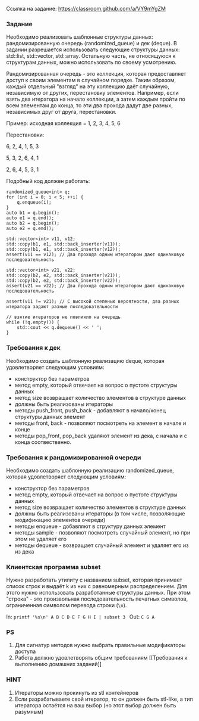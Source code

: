 Ссылка на задание: https://classroom.github.com/a/VY9mYgZM

### Задание

Необходимо реализовать шаблонные структуры данных: рандомизированную очередь (randomized_queue) и дек (deque). В задании разрешается использовать следующие структуры данных: std::list, std::vector, std::array. Остальную часть, не относящуюся к структурам данных, можно использовать по своему усмотрению.

Рандомизированная очередь - это коллекция, которая предоставляет доступ к своим элементам в случайном порядке. Таким образом, каждый отдельный "взгляд" на эту коллекцию даёт случайную, независимую от других, перестановку элементов.
Например, если взять два итератора на начало коллекции, а затем каждым пройти по всем элементам до конца, то эти два прохода дадут две разных, независимых друг от друга, перестановки.

Пример: исходная коллекция = 1, 2, 3, 4, 5, 6

Перестановки:

6, 2, 4, 1, 5, 3

5, 3, 2, 6, 4, 1

2, 6, 4, 5, 3, 1

Подобный код должен работать:
```
randomized_queue<int> q;
for (int i = 0; i < 5; ++i) {
    q.enqueue(i);
}
auto b1 = q.begin();
auto e1 = q.end();
auto b2 = q.begin();
auto e2 = q.end();

std::vector<int> v11, v12;
std::copy(b1, e1, std::back_inserter(v11));
std::copy(b1, e1, std::back_inserter(v12));
assert(v11 == v12); // Два прохода одним итератором дают одинаковую последовательность

std::vector<int> v21, v22;
std::copy(b2, e2, std::back_inserter(v21));
std::copy(b2, e2, std::back_inserter(v22));
assert(v21 == v22); // Два прохода одним итератором дают одинаковую последовательность

assert(v11 != v21); // С высокой степенью вероятности, два разных итератора задают разные последовательности

// взятие итераторов не повлияло на очередь
while (!q.empty()) {
    std::cout << q.dequeue() << ' ';
}
```

### Требования к дек
Необходимо создать шаблонную реализацию deque, которая удовлетворяет следующим условиям:
* конструктор без параметров
* метод empty, который отвечает на вопрос о пустоте структуры данных
* метод size возвращает количество элементов в структуре данных
* должны быть реализованы итераторы
* методы push_front, push_back - добавляют в начало/конец структуры данных элемент
* методы front, back - позволяют посмотреть на элемент в начале и конце
* методы pop_front, pop_back удаляют элемент из дека, с начала и с конца соотвественно.

### Требования к рандомизированной очереди
Необходимо создать шаблонную реализацию randomized_queue, которая удовлетворяет следующим условиям:
* конструктор без параметров
* метод empty, который отвечает на вопрос о пустоте структуры данных
* метод size возвращает количество элементов в структуре данных
* должны быть реализованы итераторы (в том числе, позволяющие модификацию элементов очереди)
* методы enqueue - добавляют в структуру данных элемент
* методы sample - позволяют посмотреть случайный элемент, но при этом не удаляет его
* методы dequeue - возвращает случайный элемент и удаляет его из из дека

### Клиентская программа subset
Нужно разработать утилиту с названием subset, которая принимает список строк и выдаёт k из них с равномерным распределением. Для этого нужно использовать разработанные структуры данных. При этом "строка" - это произвольная последовательность печатных символов, ограниченная символом перевода строки (`\n`).

In: `printf '%s\n' A B C D E F G H I | subset 3 `
Out: `C G A`

### PS
1. Для сигнатур методов нужно выбрать правильные модификаторы доступа
2. Работа должно удовлетворять общим требованиям [[Требования к выполнению домашних заданий]] 

### HINT
1. Итераторы можно прокинуть из stl контейнеров
2. Если разрабатываете свой итератор, то он должен быть stl-like, а тип итератора остаётся на ваш выбор (но этот выбор должен быть разумным)
